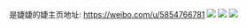 是婕婕的婕主页地址: https://weibo.com/u/5854766781 
![](https://wx4.sinaimg.cn/mw2000/006oe0ihly1h9eijw0ew8j32c035pqv7.jpg) 
![](https://wx4.sinaimg.cn/mw2000/006oe0ihly1h9eijitcmsj323f3554qr.jpg) 
![](https://wx4.sinaimg.cn/mw2000/006oe0ihly1h9eijygi7zj32c02c0x6p.jpg) 
